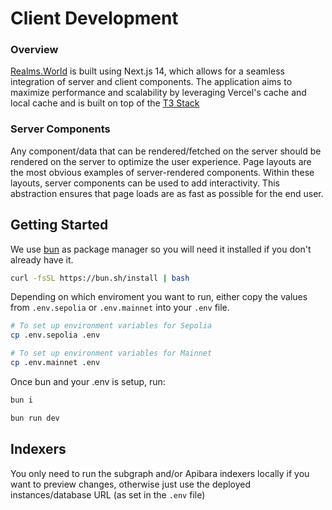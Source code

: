 # Client Development

### Overview

[Realms.World](https://realms.world) is built using Next.js 14, which allows for a seamless integration of server and client components. The application aims to maximize performance and scalability by leveraging Vercel's cache and local cache and is built on top of the [T3 Stack](https://github.com/t3-oss/create-t3-turbo)

### Server Components

Any component/data that can be rendered/fetched on the server should be rendered on the server to optimize the user experience. Page layouts are the most obvious examples of server-rendered components. Within these layouts, server components can be used to add interactivity. This abstraction ensures that page loads are as fast as possible for the end user.

## Getting Started

We use [bun](https://bun.sh/) as package manager so you will need it installed if you don't already have it.

```bash
curl -fsSL https://bun.sh/install | bash
```

Depending on which enviroment you want to run, either copy the values from `.env.sepolia` or `.env.mainnet` into your `.env` file.

```bash
# To set up environment variables for Sepolia
cp .env.sepolia .env

# To set up environment variables for Mainnet
cp .env.mainnet .env
```

Once bun and your .env is setup, run:

```bash
bun i
```

```bash
bun run dev
```

## Indexers

You only need to run the subgraph and/or Apibara indexers locally if you want to preview changes, otherwise just use the deployed instances/database URL (as set in the `.env` file)
